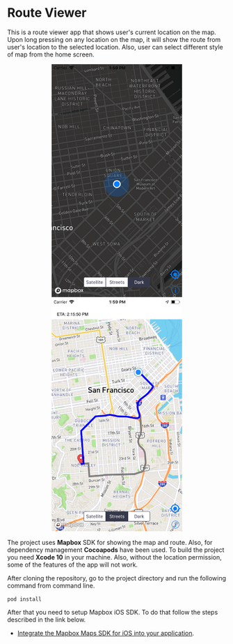# Route Viewer
This is a route viewer app that shows user's current location on the map. Upon long pressing on any location on the map, it will show the route from user's location to the selected location. Also, user can select different style of map from the home screen.

<p align="middle">
<img src="screenshots/dark.png" width="300" hspace="20"/> <img src="screenshots/route.png" width="300"/>
</p>


The project uses **Mapbox** SDK for showing the map and route. Also, for dependency management **Cocoapods** have been used. To build the project you need **Xcode 10** in your machine. Also, without the location permission, some of the features of the app will not work.

After cloning the repository, go to the project directory and run the following command from command line.
```
pod install
```

After that you need to setup Mapbox iOS SDK. To do that follow the steps described in the link below.
* [Integrate the Mapbox Maps SDK for iOS into your application](https://www.mapbox.com/install/ios/).
